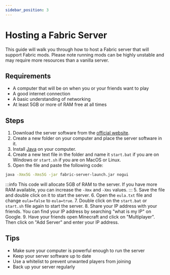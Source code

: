 ```yaml
---
sidebar_position: 3
---
```


# Hosting a Fabric Server
This guide will walk you through how to host a Fabric server that will support Fabric mods. Please note running mods can be highly unstable and may require more resources than a vanilla server.

## Requirements
- A computer that will be on when you or your friends want to play
- A good internet connection
- A basic understanding of networking
- At least 5GB or more of RAM free at all times

## Steps
1. Download the server software from the [official website](https://fabricmc.net/use/server/).
2. Create a new folder on your computer and place the server software in it.
3. Install [Java](/installing-java) on your computer.
3. Create a new text file in the folder and name it `start.bat` if you are on Windows or `start.sh` if you are on MacOS or Linux.
4. Open the file and paste the following code:
```bash
java -Xmx5G -Xms5G -jar fabric-server-launch.jar nogui
```
:::info
This code will allocate 5GB of RAM to the server. If you have more RAM available, you can increase the `-Xmx` and `-Xms` values.
:::
5. Save the file and double click on it to start the server.
6. Open the `eula.txt` file and change `eula=false` to `eula=true`.
7. Double click on the `start.bat` or `start.sh` file again to start the server.
8. Share your IP address with your friends. You can find your IP address by searching "what is my IP" on Google.
9. Have your friends open Minecraft and click on "Multiplayer". Then click on "Add Server" and enter your IP address.

## Tips
- Make sure your computer is powerful enough to run the server
- Keep your server software up to date
- Use a whitelist to prevent unwanted players from joining
- Back up your server regularly